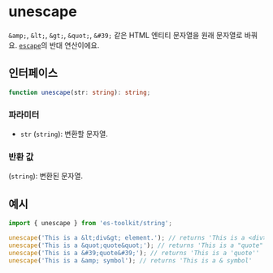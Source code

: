 # unescape

`&amp;`, `&lt;`, `&gt;`, `&quot;`, `&#39;` 같은 HTML 엔티티 문자열을 원래 문자열로 바꿔요. [`escape`](./escape.md)의 반대 연산이에요.

## 인터페이스

```typescript
function unescape(str: string): string;
```

### 파라미터

- `str` (`string`): 변환할 문자열.

### 반환 값

(`string`): 변환된 문자열.

## 예시

```typescript
import { unescape } from 'es-toolkit/string';

unescape('This is a &lt;div&gt; element.'); // returns 'This is a <div> element.'
unescape('This is a &quot;quote&quot;'); // returns 'This is a "quote"'
unescape('This is a &#39;quote&#39;'); // returns 'This is a 'quote''
unescape('This is a &amp; symbol'); // returns 'This is a & symbol'
```
